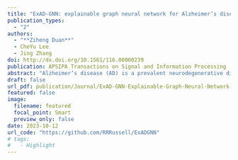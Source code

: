 ```yaml
---
title: "ExAD-GNN: explainable graph neural network for Alzheimer’s disease state prediction from single-cell data"
publication_types:
  - "2"
authors:
  - "**Ziheng Duan**"
  - CheYu Lee
  - Jing Zhang
doi: http://dx.doi.org/10.1561/116.00000239
publication: APSIPA Transactions on Signal and Information Processing
abstract: "Alzheimer’s disease (AD) is a prevalent neurodegenerative disorder with significant impacts on patients and their families. Therefore, accurate and early diagnosis of AD is crucial for improving patient outcomes and developing effective treatments. However, despite advancements in machine learning for AD diagnosis, current methods lack molecular-level insights and completely ignore the heterogeneity in complex human brains, thus potentially masking crucial disease mechanisms. Here, we present ExAD-GNN, an Explainable Graph Neural Network for predicting AD status from single-cell sequencing data. Leveraging K Nearest Neighbours (KNN) graphs derived from the expression profiles of individual cells, ExAD-GNN achieves two primary goals: predicting AD pathology at a cellular level and identifying cell-type-specific marker genes for AD diagnosis through a unique learnable gene importance metric. Extensive benchmarking on large-scale scRNA-seq data with state-of-the-art methods demonstrates ExAD-GNN’s noticeably improved AD prediction accuracy and robustness across various cell types and samples. Furthermore, an extensive ablation study and literature search confirm the majority of top AD risk genes highlighted by our method, demonstrating the effectiveness of ExAD-GNN’s model interpretation scheme. In summary, we develop ExAD-GNN as a publicly."
draft: false
url_pdf: publication/Journal/ExAD-GNN-Explainable-Graph-Neural-Network-for-Alzheimers-Disease-State-Prediction-from-Single-cell-Data/116.00000239.pdf
featured: false
image:
  filename: featured
  focal_point: Smart
  preview_only: false
date: 2023-10-12
url_code: "https://github.com/RRRussell/ExADGNN"
# tags:
#   - Highlight
---
```

